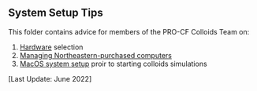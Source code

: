 ## System Setup Tips

This folder contains advice for members of the PRO-CF Colloids Team on: 
1. [Hardware] selection
2. [Managing Northeastern-purchased computers]
3. [MacOS system setup] proir to starting colloids simulations

[Last Update: June 2022]

[Hardware]: ../System-Setup/00-Hardware.md
[Managing Northeastern-purchased computers]: ../System-Setup/01-Jamf.md
[MacOS system setup]: ../System-Setup/02-macOS-Setup.md
